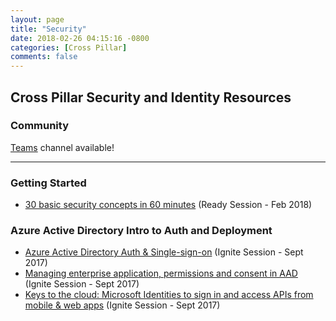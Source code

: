 ```yaml
---
layout: page
title: "Security"
date: 2018-02-26 04:15:16 -0800
categories: [Cross Pillar]
comments: false
---
```


## Cross Pillar Security and Identity Resources

### Community

[Teams](https://teams.microsoft.com/l/channel/19%3afc07ec28f6c54511b8672666a3d950b1%40thread.skype/Cross%2520Pillar%2520-%2520Security%2520and%2520Identity?groupId=dff0a70d-6316-4124-ae5a-e9d06f63ec34&tenantId=72f988bf-86f1-41af-91ab-2d7cd011db47) channel available!

<!-- Add in any communities worth following: blogs, twitter, etc. -->
---
<!-- Here, add in any links to useful resources. The structure is not fixed, it can be grouped by scenario, by tech, or set up as a learning path -->

### Getting Started

- [30 basic security concepts in 60 minutes](https://content.microsoftready.com/FY18Q3/session/CD-SEC-DRT200) (Ready Session - Feb 2018)

### Azure Active Directory Intro to Auth and Deployment

- [Azure Active Directory Auth & Single-sign-on](https://myignite.microsoft.com/videos/53402) (Ignite Session - Sept 2017)
- [Managing enterprise application, permissions and consent in AAD](https://myignite.microsoft.com/videos/55411) (Ignite Session - Sept 2017)
- [Keys to the cloud: Microsoft Identities to sign in and access APIs from mobile & web apps](https://myignite.microsoft.com/videos/55067) (Ignite Session - Sept 2017)